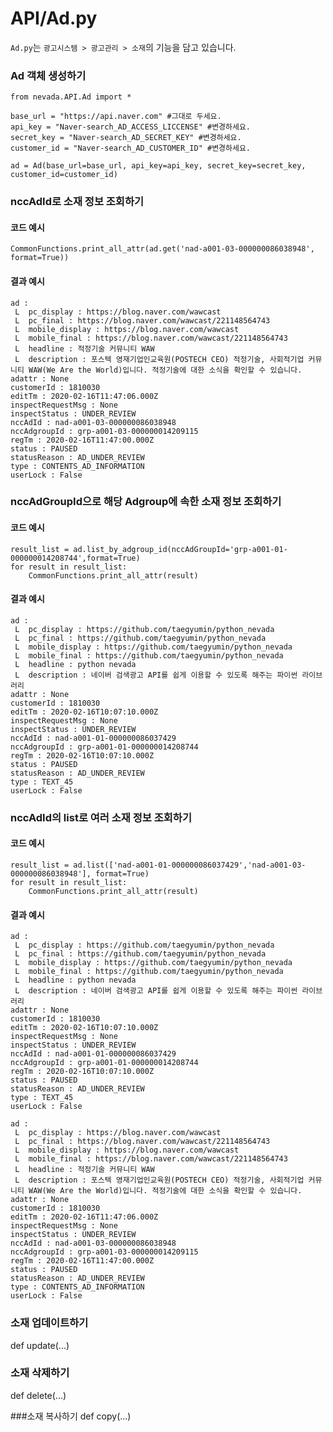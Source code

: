 # API/Ad.py
`Ad.py`는 `광고시스템 > 광고관리 > 소재`의 기능을 담고 있습니다. <br>

### Ad 객체 생성하기
	from nevada.API.Ad import *
	
	base_url = "https://api.naver.com" #그대로 두세요.
	api_key = "Naver-search_AD_ACCESS_LICCENSE" #변경하세요.
	secret_key = "Naver-search_AD_SECRET_KEY" #변경하세요.
	customer_id = "Naver-search_AD_CUSTOMER_ID" #변경하세요.
	
	ad = Ad(base_url=base_url, api_key=api_key, secret_key=secret_key, customer_id=customer_id)

### nccAdId로 소재 정보 조회하기
#### 코드 예시
    CommonFunctions.print_all_attr(ad.get('nad-a001-03-000000086038948', format=True))

#### 결과 예시
	ad : 
	 L  pc_display : https://blog.naver.com/wawcast
	 L  pc_final : https://blog.naver.com/wawcast/221148564743
	 L  mobile_display : https://blog.naver.com/wawcast
	 L  mobile_final : https://blog.naver.com/wawcast/221148564743
	 L  headline : 적정기술 커뮤니티 WAW
	 L  description : 포스텍 영재기업인교육원(POSTECH CEO) 적정기술, 사회적기업 커뮤니티 WAW(We Are the World)입니다. 적정기술에 대한 소식을 확인할 수 있습니다.
	adattr : None
	customerId : 1810030
	editTm : 2020-02-16T11:47:06.000Z
	inspectRequestMsg : None
	inspectStatus : UNDER_REVIEW
	nccAdId : nad-a001-03-000000086038948
	nccAdgroupId : grp-a001-03-000000014209115
	regTm : 2020-02-16T11:47:00.000Z
	status : PAUSED
	statusReason : AD_UNDER_REVIEW
	type : CONTENTS_AD_INFORMATION
	userLock : False


### nccAdGroupId으로 해당 Adgroup에 속한 소재 정보 조회하기
#### 코드 예시
    result_list = ad.list_by_adgroup_id(nccAdGroupId='grp-a001-01-000000014208744',format=True)
    for result in result_list:
        CommonFunctions.print_all_attr(result)

#### 결과 예시
	ad : 
	 L  pc_display : https://github.com/taegyumin/python_nevada
	 L  pc_final : https://github.com/taegyumin/python_nevada
	 L  mobile_display : https://github.com/taegyumin/python_nevada
	 L  mobile_final : https://github.com/taegyumin/python_nevada
	 L  headline : python nevada
	 L  description : 네이버 검색광고 API를 쉽게 이용할 수 있도록 해주는 파이썬 라이브러리
	adattr : None
	customerId : 1810030
	editTm : 2020-02-16T10:07:10.000Z
	inspectRequestMsg : None
	inspectStatus : UNDER_REVIEW
	nccAdId : nad-a001-01-000000086037429
	nccAdgroupId : grp-a001-01-000000014208744
	regTm : 2020-02-16T10:07:10.000Z
	status : PAUSED
	statusReason : AD_UNDER_REVIEW
	type : TEXT_45
	userLock : False
	
### nccAdId의 list로 여러 소재 정보 조회하기
#### 코드 예시
    result_list = ad.list(['nad-a001-01-000000086037429','nad-a001-03-000000086038948'], format=True)
    for result in result_list:
        CommonFunctions.print_all_attr(result)
       
#### 결과 예시
	ad : 
	 L  pc_display : https://github.com/taegyumin/python_nevada
	 L  pc_final : https://github.com/taegyumin/python_nevada
	 L  mobile_display : https://github.com/taegyumin/python_nevada
	 L  mobile_final : https://github.com/taegyumin/python_nevada
	 L  headline : python nevada
	 L  description : 네이버 검색광고 API를 쉽게 이용할 수 있도록 해주는 파이썬 라이브러리
	adattr : None
	customerId : 1810030
	editTm : 2020-02-16T10:07:10.000Z
	inspectRequestMsg : None
	inspectStatus : UNDER_REVIEW
	nccAdId : nad-a001-01-000000086037429
	nccAdgroupId : grp-a001-01-000000014208744
	regTm : 2020-02-16T10:07:10.000Z
	status : PAUSED
	statusReason : AD_UNDER_REVIEW
	type : TEXT_45
	userLock : False
	
	ad : 
	 L  pc_display : https://blog.naver.com/wawcast
	 L  pc_final : https://blog.naver.com/wawcast/221148564743
	 L  mobile_display : https://blog.naver.com/wawcast
	 L  mobile_final : https://blog.naver.com/wawcast/221148564743
	 L  headline : 적정기술 커뮤니티 WAW
	 L  description : 포스텍 영재기업인교육원(POSTECH CEO) 적정기술, 사회적기업 커뮤니티 WAW(We Are the World)입니다. 적정기술에 대한 소식을 확인할 수 있습니다.
	adattr : None
	customerId : 1810030
	editTm : 2020-02-16T11:47:06.000Z
	inspectRequestMsg : None
	inspectStatus : UNDER_REVIEW
	nccAdId : nad-a001-03-000000086038948
	nccAdgroupId : grp-a001-03-000000014209115
	regTm : 2020-02-16T11:47:00.000Z
	status : PAUSED
	statusReason : AD_UNDER_REVIEW
	type : CONTENTS_AD_INFORMATION
	userLock : False
	
### 소재 업데이트하기
def update(...)

### 소재 삭제하기
def delete(...)

###소재 복사하기
def copy(...)